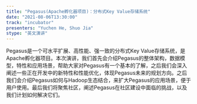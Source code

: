 ```yaml
---
title: "Pegasus(Apache孵化器项目)：分布式Key Value存储系统"
date: "2021-08-06T13:30:00" 
track: "incubator"
presenters: "Yuchen He, Shuo Jia"
stype: "英文演讲"
---
```

Pegasus是一个可水平扩展、高性能、强一致的分布式Key Value存储系统，是Apache孵化器项目。本次演讲，我们首先会介绍Pegasus的整体架构，数据模型，特性和应用场景，帮助大家对Pegasus有一个基本的了解，之后我们会深入阐述一些正在开发中的新特性和性能优化，体现Pegasus未来的规划方向。之后我们会介绍Pegasus如何与Hadoop生态结合，来扩大Pegasus的应用场景，便于用户使用。最后我们将聚焦社区，阐述Pegasus在社区建设中面临的挑战，以及我们计划如何解决它们。